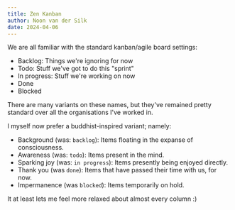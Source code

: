 ```yaml
---
title: Zen Kanban
author: Noon van der Silk
date: 2024-04-06
---
```


We are all familiar with the standard kanban/agile board settings:

- Backlog: Things we're ignoring for now
- Todo: Stuff we've got to do this "sprint"
- In progress: Stuff we're working on now
- Done
- Blocked

There are many variants on these names, but they've remained pretty standard
over all the organisations I've worked in.

I myself now prefer a buddhist-inspired variant; namely:

- Background (was: `backlog`): Items floating in the expanse of consciousness.
- Awareness (was: `todo`): Items present in the mind.
- Sparking joy (was: `in progress`): Items presently being enjoyed directly.
- Thank you (was `done`): Items that have passed their time with us, for now.
- Impermanence (was `blocked`): Items temporarily on hold.

It at least lets me feel more relaxed about almost every column :)
